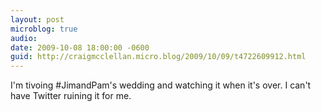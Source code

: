 ```yaml
---
layout: post
microblog: true
audio: 
date: 2009-10-08 18:00:00 -0600
guid: http://craigmcclellan.micro.blog/2009/10/09/t4722609912.html
---
```

I'm tivoing #JimandPam's wedding and watching it when it's over. I can't have Twitter ruining it for me.
